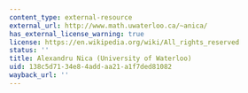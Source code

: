 ```yaml
---
content_type: external-resource
external_url: http://www.math.uwaterloo.ca/~anica/
has_external_license_warning: true
license: https://en.wikipedia.org/wiki/All_rights_reserved
status: ''
title: Alexandru Nica (University of Waterloo)
uid: 138c5d71-34e8-4add-aa21-a1f7ded81082
wayback_url: ''
---
```

